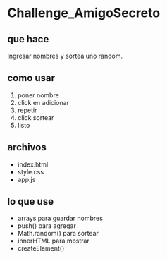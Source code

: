 # Challenge_AmigoSecreto
 
## que hace

Ingresar nombres y sortea   uno random.

## como usar

1. poner nombre
2. click en adicionar  
3. repetir
4. click sortear
5. listo

## archivos

- index.html 
- style.css 
- app.js 

## lo que use

- arrays para guardar nombres
- push() para agregar
- Math.random() para sortear
- innerHTML para mostrar
- createElement() 
 